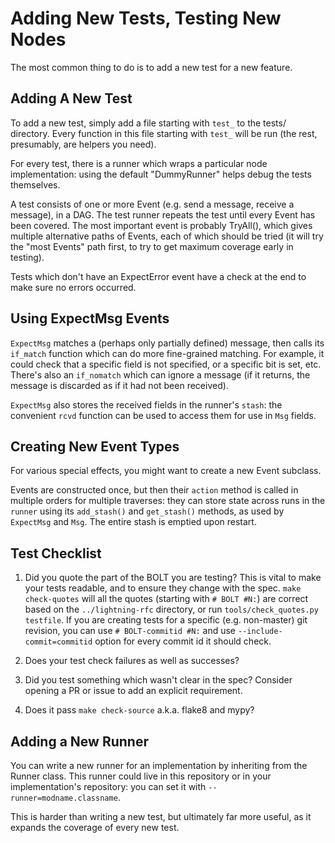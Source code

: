 # Adding New Tests, Testing New Nodes

The most common thing to do is to add a new test for a new feature.

## Adding A New Test

To add a new test, simply add a file starting with `test_` to the
tests/ directory.  Every function in this file starting with `test_`
will be run (the rest, presumably, are helpers you need).

For every test, there is a runner which wraps a particular node
implementation: using the default "DummyRunner" helps debug the tests
themselves.

A test consists of one or more Event (e.g. send a message, receive a
message), in a DAG.  The test runner repeats the test until every
Event has been covered.  The most important event is probably
TryAll(), which gives multiple alternative paths of Events, each of
which should be tried (it will try the "most Events" path first, to
try to get maximum coverage early in testing).

Tests which don't have an ExpectError event have a check at the end to
make sure no errors occurred.

## Using ExpectMsg Events

`ExpectMsg` matches a (perhaps only partially defined) message, then
calls its `if_match` function which can do more fine-grained matching.
For example, it could check that a specific field is not specified, or
a specific bit is set, etc.  There's also an `if_nomatch` which can
ignore a message (if it returns, the message is discarded as if it had
not been received).

`ExpectMsg` also stores the received fields in the runner's `stash`:
the convenient `rcvd` function can be used to access them for use in
`Msg` fields.


## Creating New Event Types

For various special effects, you might want to create a new Event
subclass.

Events are constructed once, but then their `action` method is called
in multiple orders for multiple traverses: they can store state across
runs in the `runner` using its `add_stash()` and `get_stash()`
methods, as used by `ExpectMsg` and `Msg`.  The entire stash
is emptied upon restart.


## Test Checklist

1. Did you quote the part of the BOLT you are testing?  This is vital
   to make your tests readable, and to ensure they change with the
   spec.  `make check-quotes` will all the quotes (starting with `#
   BOLT #N:`) are correct based on the `../lightning-rfc` directory,
   or run `tools/check_quotes.py testfile`.  If you are creating tests
   for a specific (e.g. non-master) git revision, you can use `#
   BOLT-commitid #N:` and use `--include-commit=commitid` option for
   every commit id it should check.

2. Does your test check failures as well as successes?

3. Did you test something which wasn't clear in the spec?  Consider
   opening a PR or issue to add an explicit requirement.

4. Does it pass `make check-source` a.k.a. flake8 and mypy?

## Adding a New Runner

You can write a new runner for an implementation by inheriting from
the Runner class.  This runner could live in this repository or in
your implementation's repository: you can set it with
`--runner=modname.classname`.

This is harder than writing a new test, but ultimately far more
useful, as it expands the coverage of every new test.

